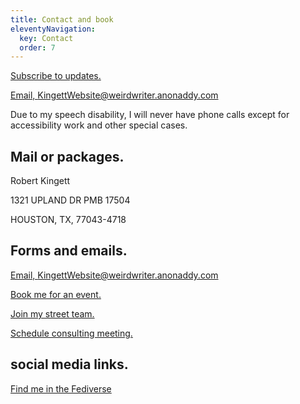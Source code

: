 ```yaml
---
title: Contact and book
eleventyNavigation:
  key: Contact
  order: 7
---
```


[Subscribe to updates.](/subscribe)

[Email, KingettWebsite@weirdwriter.anonaddy.com](mailto:KingettWebsite@weirdwriter.anonaddy.com?subject=Contact%20request%20from%20website)

Due to my speech disability, I will never have phone calls except for accessibility work and other special cases.

## Mail or packages.

Robert Kingett

1321 UPLAND DR PMB 17504

HOUSTON, TX, 77043-4718

## Forms and emails.

[Email, KingettWebsite@weirdwriter.anonaddy.com](mailto:KingettWebsite@weirdwriter.anonaddy.com?subject=Contact%20request%20from%20website)

[Book me for an event.](/events)

[Join my street team.](/team)

[Schedule consulting meeting.](https://calendly.com/weirdwriter/60min)

## social media links.

[Find me in the Fediverse](https://tweesecake.social/@weirdwriter)
